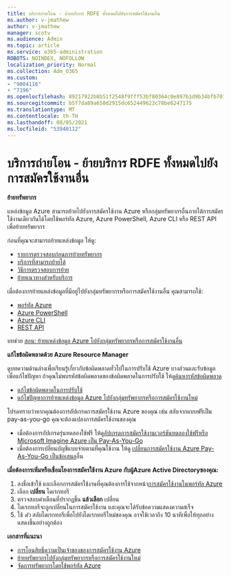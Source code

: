 ```yaml
---
title: บริการถ่ายโอน - ย้ายบริการ RDFE ทั้งหมดไปยังการสมัครใช้งานอื่น
ms.author: v-jmathew
author: v-jmathew
manager: scotv
ms.audience: Admin
ms.topic: article
ms.service: o365-administration
ROBOTS: NOINDEX, NOFOLLOW
localization_priority: Normal
ms.collection: Adm_O365
ms.custom:
- "9004116"
- "7196"
ms.openlocfilehash: 89217922b8b51f2548f9fff53bf80364c0e897b1d9b34bfb7016f0b0f197cf17
ms.sourcegitcommit: b5f7da89a650d2915dc652449623c78be6247175
ms.translationtype: MT
ms.contentlocale: th-TH
ms.lasthandoff: 08/05/2021
ms.locfileid: "53940112"
---
```

# <a name="transfer-services---move-all-rdfe-services-to-another-subscription"></a>บริการถ่ายโอน - ย้ายบริการ RDFE ทั้งหมดไปยังการสมัครใช้งานอื่น

**ย้ายทรัพยากร**

แหล่งข้อมูล Azure สามารถย้ายไปยังการสมัครใช้งาน Azure หรือกลุ่มทรัพยากรอื่นภายใต้การสมัครใช้งานเดียวกันได้โดยใช้พอร์ทัล Azure, Azure PowerShell, Azure CLI หรือ REST API เพื่อย้ายทรัพยากร

ก่อนที่คุณจะสามารถย้ายแหล่งข้อมูล ให้ดู:

- [รายการตรวจสอบก่อนการย้ายทรัพยากร](https://docs.microsoft.com/azure/azure-resource-manager/resource-group-move-resources?WT.mc_id=Portal-Microsoft_Azure_Support#checklist-before-moving-resources)
- [บริการที่สามารถย้ายได้](https://docs.microsoft.com/azure/azure-resource-manager/move-support-resources?WT.mc_id=Portal-Microsoft_Azure_Support)
- [วิธีการตรวจสอบการย้าย](https://docs.microsoft.com/azure/azure-resource-manager/resource-group-move-resources?WT.mc_id=Portal-Microsoft_Azure_Support#validate-move)
- [ย้ายแนวทางสําหรับบริการ](https://docs.microsoft.com/azure/azure-resource-manager/move-limitations/app-service-move-limitations?WT.mc_id=Portal-Microsoft_Azure_Support)

เมื่อต้องการย้ายแหล่งข้อมูลที่มีอยู่ไปยังกลุ่มทรัพยากรหรือการสมัครใช้งานอื่น คุณสามารถใช้:

- [พอร์ทัล Azure](https://docs.microsoft.com/azure/azure-resource-manager/resource-group-move-resources?WT.mc_id=Portal-Microsoft_Azure_Support#use-the-portal)
- [Azure PowerShell](https://docs.microsoft.com/azure/azure-resource-manager/resource-group-move-resources?WT.mc_id=Portal-Microsoft_Azure_Support#use-azure-powershell)
- [Azure CLI](https://docs.microsoft.com/azure/azure-resource-manager/resource-group-move-resources?WT.mc_id=Portal-Microsoft_Azure_Support#use-azure-cli)
- [REST API](https://docs.microsoft.com/azure/azure-resource-manager/resource-group-move-resources?WT.mc_id=Portal-Microsoft_Azure_Support#use-rest-api)

บทช่วย [สอน: ย้ายแหล่งข้อมูล Azure ไปยังกลุ่มทรัพยากรหรือการสมัครใช้งานอื่น](https://docs.microsoft.com/azure/azure-resource-manager/resource-manager-tutorial-move-resources)

**แก้ไขข้อผิดพลาดด้วย Azure Resource Manager**

ดูบทความด้านล่างเพื่อเรียนรู้เกี่ยวกับข้อผิดพลาดทั่วไปในการปรับใช้ Azure บางส่วนและรับข้อมูลเพื่อแก้ไขปัญหา ถ้าคุณไม่พบรหัสข้อผิดพลาดของข้อผิดพลาดในการปรับใช้ ให้ดู[ค้นหารหัสข้อผิดพลาด](https://docs.microsoft.com/azure/azure-resource-manager/resource-manager-common-deployment-errors?WT.mc_id=Portal-Microsoft_Azure_Support#find-error-code)

- [แก้ไขข้อผิดพลาดในการปรับใช้](https://docs.microsoft.com/azure/azure-resource-manager/resource-manager-common-deployment-errors)
- [แก้ไขปัญหาการย้ายแหล่งข้อมูล Azure ไปยังกลุ่มทรัพยากรหรือการสมัครใช้งานใหม่](https://docs.microsoft.com/azure/azure-resource-manager/troubleshoot-move)

โปรดทราบว่าหากคุณต้องการอัปเกรดการสมัครใช้งาน Azure ของคุณ เช่น สลับจากแบบฟรีเป็น pay-as-you-go คุณจะต้องแปลงการสมัครใช้งานของคุณ

- เมื่อต้องการอัปเกรดรุ่นทดลองใช้ฟรี ให้ดู[อัปเกรดการสมัครใช้งานเวอร์ชันทดลองใช้ฟรีหรือ Microsoft Imagine Azure เป็น Pay-As-You-Go](https://docs.microsoft.com/azure/billing/billing-upgrade-azure-subscription)
- เมื่อต้องการเปลี่ยนบัญชีแบบจ่ายตามที่คุณใช้งาน ให้ดู [เปลี่ยนการสมัครใช้งาน Azure Pay-As-You-Go เป็นข้อเสนอ](https://docs.microsoft.com/azure/billing/billing-how-to-switch-azure-offer)อื่น

**เมื่อต้องการเพิ่มหรือเชื่อมโยงการสมัครใช้งาน Azure กับผู้Azure Active Directoryของคุณ:**

1. ลงชื่อเข้าใช้ และเลือกการสมัครใช้งานที่คุณต้องการใช้จากหน้า[การสมัครใช้งานในพอร์ทัล Azure](https://portal.azure.com/#blade/Microsoft_Azure_Billing/SubscriptionsBlade)
2. เลือก **เปลี่ยน** ไดเรกทอรี
3. ตรวจสอบคําเตือนที่ปรากฏขึ้น **แล้วเลือก** เปลี่ยน
4. ไดเรกทอรีจะถูกเปลี่ยนในการสมัครใช้งาน และคุณจะได้รับข้อความแสดงความสเร็จ
5. ใช้ *ตัว* สลับไดเรกทอรีเพื่อไปยังไดเรกทอรีใหม่ของคุณ อาจใช้เวลาถึง 10 นาทีเพื่อให้ทุกอย่างแสดงขึ้นอย่างถูกต้อง

**เอกสารที่แนะนา**

- [การโอนสิทธิ์ความเป็นเจ้าของของการสมัครใช้งาน Azure](https://docs.microsoft.com/azure/billing-subscription-transfer)
- [ย้ายทรัพยากรไปยังกลุ่มทรัพยากรหรือการสมัครใช้งานใหม่](https://docs.microsoft.com/azure/azure-resource-manager/resource-group-move-resources)
- [จัดการทรัพยากรโดยใช้พอร์ทัล Azure](https://docs.microsoft.com/azure/azure-resource-manager/resource-group-portal)
